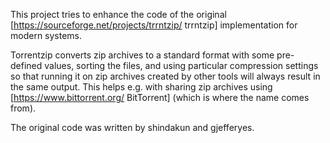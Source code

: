 This project tries to enhance the code of the original
[https://sourceforge.net/projects/trrntzip/ trrntzip] implementation
for modern systems.

Torrentzip converts zip archives to a standard format with some
pre-defined values, sorting the files, and using particular
compression settings so that running it on zip archives created by
other tools will always result in the same output. This helps
e.g. with sharing zip archives using [https://www.bittorrent.org/
BitTorrent] (which is where the name comes from).

The original code was written by shindakun and gjefferyes.
